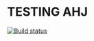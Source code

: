 # TESTING AHJ

[![Build status](https://ci.appveyor.com/api/projects/status/jyt3b7ul9rr877pb?svg=true)](https://ci.appveyor.com/project/demargorn/testing-ahj)